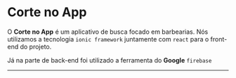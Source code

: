# Corte  no App

O **Corte no App** é um aplicativo de busca focado em barbearias.
Nós utilizamos a tecnologia `ionic framework` juntamente com `react` para o front-end do projeto.  

Já na parte de back-end foi utilizado a ferramenta do **Google** `firebase`

---
